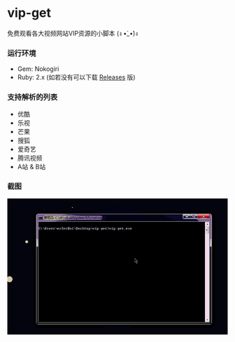 # vip-get
免费观看各大视频网站VIP资源的小脚本 (ง •̀_•́)ง

### 运行环境
* Gem: Nokogiri
* Ruby: 2.x (如若没有可以下载 [Releases](https://github.com/ev3rs0u1/vip-get/releases) 版)

### 支持解析的列表
* 优酷
* 乐视
* 芒果
* 搜狐
* 爱奇艺
* 腾讯视频
* A站 & B站

### 截图 
![screenshot](screenshot.gif)
